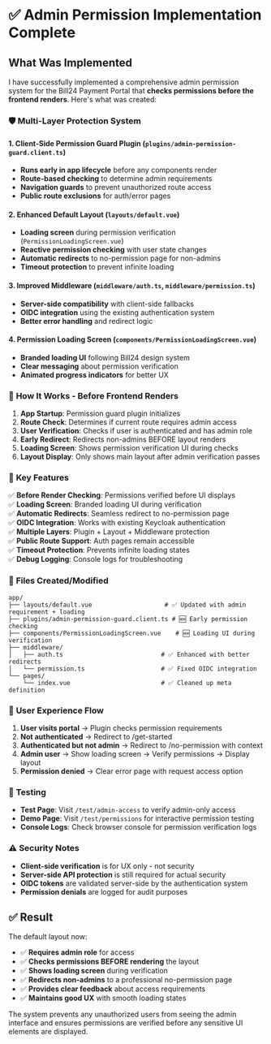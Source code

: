 # ✅ Admin Permission Implementation Complete

## What Was Implemented

I have successfully implemented a comprehensive admin permission system for the Bill24 Payment Portal that **checks permissions before the frontend renders**. Here's what was created:

### 🛡️ **Multi-Layer Protection System**

#### 1. **Client-Side Permission Guard Plugin** (`plugins/admin-permission-guard.client.ts`)

- **Runs early in app lifecycle** before any components render
- **Route-based checking** to determine admin requirements
- **Navigation guards** to prevent unauthorized route access
- **Public route exclusions** for auth/error pages

#### 2. **Enhanced Default Layout** (`layouts/default.vue`)

- **Loading screen** during permission verification (`PermissionLoadingScreen.vue`)
- **Reactive permission checking** with user state changes
- **Automatic redirects** to no-permission page for non-admins
- **Timeout protection** to prevent infinite loading

#### 3. **Improved Middleware** (`middleware/auth.ts`, `middleware/permission.ts`)

- **Server-side compatibility** with client-side fallbacks
- **OIDC integration** using the existing authentication system
- **Better error handling** and redirect logic

#### 4. **Permission Loading Screen** (`components/PermissionLoadingScreen.vue`)

- **Branded loading UI** following Bill24 design system
- **Clear messaging** about permission verification
- **Animated progress indicators** for better UX

### 🔄 **How It Works - Before Frontend Renders**

1. **App Startup**: Permission guard plugin initializes
2. **Route Check**: Determines if current route requires admin access
3. **User Verification**: Checks if user is authenticated and has admin role
4. **Early Redirect**: Redirects non-admins BEFORE layout renders
5. **Loading Screen**: Shows permission verification UI during checks
6. **Layout Display**: Only shows main layout after admin verification passes

### 🎯 **Key Features**

✅ **Before Render Checking**: Permissions verified before UI displays  
✅ **Loading Screen**: Branded loading UI during verification  
✅ **Automatic Redirects**: Seamless redirect to no-permission page  
✅ **OIDC Integration**: Works with existing Keycloak authentication  
✅ **Multiple Layers**: Plugin + Layout + Middleware protection  
✅ **Public Route Support**: Auth pages remain accessible  
✅ **Timeout Protection**: Prevents infinite loading states  
✅ **Debug Logging**: Console logs for troubleshooting

### 📁 **Files Created/Modified**

```
app/
├── layouts/default.vue                    # ✅ Updated with admin requirement + loading
├── plugins/admin-permission-guard.client.ts # 🆕 Early permission checking
├── components/PermissionLoadingScreen.vue    # 🆕 Loading UI during verification
├── middleware/
│   ├── auth.ts                           # ✅ Enhanced with better redirects
│   └── permission.ts                     # ✅ Fixed OIDC integration
└── pages/
    └── index.vue                         # ✅ Cleaned up meta definition
```

### 🚀 **User Experience Flow**

1. **User visits portal** → Plugin checks permission requirements
2. **Not authenticated** → Redirect to /get-started
3. **Authenticated but not admin** → Redirect to /no-permission with context
4. **Admin user** → Show loading screen → Verify permissions → Display layout
5. **Permission denied** → Clear error page with request access option

### 🔧 **Testing**

- **Test Page**: Visit `/test/admin-access` to verify admin-only access
- **Demo Page**: Visit `/test/permissions` for interactive permission testing
- **Console Logs**: Check browser console for permission verification logs

### ⚠️ **Security Notes**

- **Client-side verification** is for UX only - not security
- **Server-side API protection** is still required for actual security
- **OIDC tokens** are validated server-side by the authentication system
- **Permission denials** are logged for audit purposes

## ✅ **Result**

The default layout now:

- ✅ **Requires admin role** for access
- ✅ **Checks permissions BEFORE rendering** the layout
- ✅ **Shows loading screen** during verification
- ✅ **Redirects non-admins** to a professional no-permission page
- ✅ **Provides clear feedback** about access requirements
- ✅ **Maintains good UX** with smooth loading states

The system prevents any unauthorized users from seeing the admin interface and ensures permissions are verified before any sensitive UI elements are displayed.
